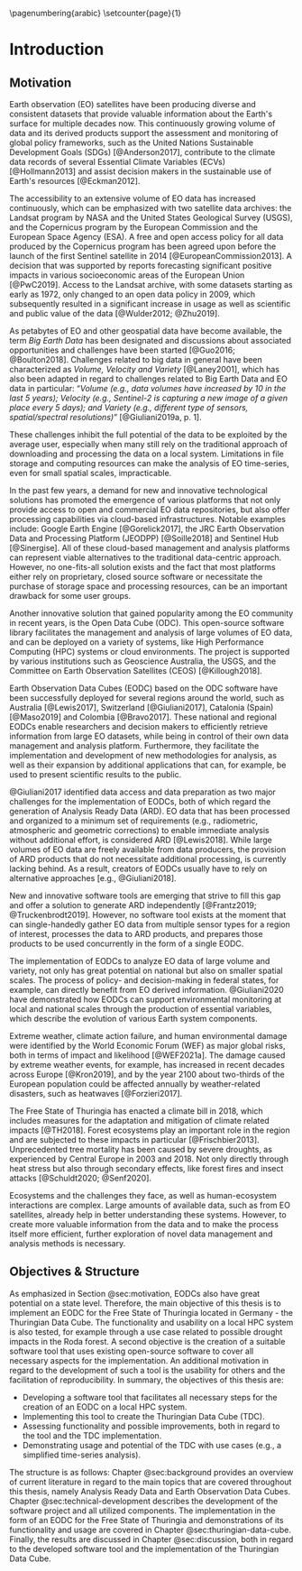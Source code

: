 \pagenumbering{arabic}
\setcounter{page}{1}

# Introduction

## Motivation

Earth observation (EO) satellites have been producing diverse and consistent datasets that provide valuable information about the Earth's surface for multiple decades now. This continuously growing volume of data and its derived products support the assessment and monitoring of global policy frameworks, such as the United Nations Sustainable Development Goals (SDGs) [@Anderson2017], contribute to the climate data records of several Essential Climate Variables (ECVs) [@Hollmann2013] and assist decision makers in the sustainable use of Earth's resources [@Eckman2012].

The accessibility to an extensive volume of EO data has increased continuously, which can be emphasized with two satellite data archives: the Landsat program by NASA and the United States Geological Survey (USGS), and the Copernicus program by the European Commission and the European Space Agency (ESA). A free and open access policy for all data produced by the Copernicus program has been agreed upon before the launch of the first Sentinel satellite in 2014 [@EuropeanCommission2013]. A decision that was supported by reports forecasting significant positive impacts in various socioeconomic areas of the European Union [@PwC2019]. Access to the Landsat archive, with some datasets starting as early as 1972, only changed to an open data policy in 2009, which subsequently resulted in a significant increase in usage as well as scientific and public value of the data [@Wulder2012; @Zhu2019].

As petabytes of EO and other geospatial data have become available, the term *Big Earth Data* has been designated and discussions about associated opportunities and challenges have been started [@Guo2016; @Boulton2018]. Challenges related to big data in general have been characterized as *Volume, Velocity and Variety* [@Laney2001], which has also been adapted in regard to challenges related to Big Earth Data and EO data in particular: “*Volume (e.g., data volumes have increased by 10 in the last 5 years); Velocity (e.g., Sentinel-2 is capturing a new image of a given place every 5 days); and Variety (e.g., different type of sensors, spatial/spectral resolutions)*” [@Giuliani2019a, p. 1]. 

These challenges inhibit the full potential of the data to be exploited by the average user, especially when many still rely on the traditional approach of downloading and processing the data on a local system. Limitations in file storage and computing resources can make the analysis of EO time-series, even for small spatial scales, impracticable.

In the past few years, a demand for new and innovative technological solutions has promoted the emergence of various platforms that not only provide access to open and commercial EO data repositories, but also offer processing capabilities via cloud-based infrastructures. Notable examples include: Google Earth Engine [@Gorelick2017], the JRC Earth Observation Data and Processing Platform (JEODPP) [@Soille2018] and Sentinel Hub [@Sinergise]. All of these cloud-based management and analysis platforms can represent viable alternatives to the traditional data-centric approach. However, no one-fits-all solution exists and the fact that most platforms either rely on proprietary, closed source software or necessitate the purchase of storage space and processing resources, can be an important drawback for some user groups.

Another innovative solution that gained popularity among the EO community in recent years, is the Open Data Cube (ODC). This open-source software library facilitates the management and analysis of large volumes of EO data, and can be deployed on a variety of systems, like High Performance Computing (HPC) systems or cloud environments. The project is supported by various institutions such as Geoscience Australia, the USGS, and the Committee on Earth Observation Satellites (CEOS) [@Killough2018]. 

Earth Observation Data Cubes (EODC) based on the ODC software have been successfully deployed for several regions around the world, such as Australia [@Lewis2017], Switzerland [@Giuliani2017], Catalonia (Spain) [@Maso2019] and Colombia [@Bravo2017]. These national and regional EODCs enable researchers and decision makers to efficiently retrieve information from large EO datasets, while being in control of their own data management and analysis platform. Furthermore, they facilitate the implementation and development of new methodologies for analysis, as well as their expansion by additional applications that can, for example, be used to present scientific results to the public. 

@Giuliani2017 identified data access and data preparation as two major challenges for the implementation of EODCs, both of which regard the generation of Analysis Ready Data (ARD). EO data that has been processed and organized to a minimum set of requirements (e.g., radiometric, atmospheric and geometric corrections) to enable immediate analysis without additional effort, is considered ARD [@Lewis2018]. While large volumes of EO data are freely available from data producers, the provision of ARD products that do not necessitate additional processing, is currently lacking behind. As a result, creators of EODCs usually have to rely on alternative approaches [e.g., @Giuliani2018]. 

New and innovative software tools are emerging that strive to fill this gap and offer a solution to generate ARD independently [@Frantz2019; @Truckenbrodt2019]. However, no software tool exists at the moment that can single-handedly gather EO data from multiple sensor types for a region of interest, processes the data to ARD products, and prepares those products to be used concurrently in the form of a single EODC.

The implementation of EODCs to analyze EO data of large volume and variety, not only has great potential on national but also on smaller spatial scales. The process of policy- and decision-making in federal states, for example, can directly benefit from EO derived information. @Giuliani2020 have demonstrated how EODCs can support environmental monitoring at local and national scales through the production of essential variables, which describe the evolution of various Earth system components. 

Extreme weather, climate action failure, and human environmental damage were identified by the World Economic Forum (WEF) as major global risks, both in terms of impact and likelihood [@WEF2021a]. The damage caused by extreme weather events, for example, has increased in recent decades across Europe [@Kron2019], and by the year 2100 about two-thirds of the European population could be affected annually by weather-related disasters, such as heatwaves [@Forzieri2017].

The Free State of Thuringia has enacted a climate bill in 2018, which includes measures for the adaptation and mitigation of climate related impacts [@TH2018]. Forest ecosystems play an important role in the region and are subjected to these impacts in particular [@Frischbier2013]. Unprecedented tree mortality has been caused by severe droughts, as experienced by Central Europe in 2003 and 2018. Not only directly through heat stress but also through secondary effects, like forest fires and insect attacks [@Schuldt2020; @Senf2020]. 

Ecosystems and the challenges they face, as well as human-ecosystem interactions are complex. Large amounts of available data, such as from EO satellites, already help in better understanding these systems. However, to create more valuable information from the data and to make the process itself more efficient, further exploration of novel data management and analysis methods is necessary.



## Objectives & Structure

As emphasized in Section @sec:motivation, EODCs also have great potential on a state level. Therefore, the main objective of this thesis is to implement an EODC for the Free State of Thuringia located in Germany - the Thuringian Data Cube. The functionality and usability on a local HPC system is also tested, for example through a use case related to possible drought impacts in the Roda forest. A second objective is the creation of a suitable software tool that uses existing open-source software to cover all necessary aspects for the implementation. An additional motivation in regard to the development of such a tool is the usability for others and the facilitation of reproducibility. In summary, the objectives of this thesis are:

- Developing a software tool that facilitates all necessary steps for the creation of an EODC on a local HPC system.
- Implementing this tool to create the Thuringian Data Cube (TDC).
- Assessing functionality and possible improvements, both in regard to the tool and the TDC implementation. 
- Demonstrating usage and potential of the TDC with use cases (e.g., a simplified time-series analysis).

The structure is as follows: Chapter @sec:background provides an overview of current literature in regard to the main topics that are covered throughout this thesis, namely Analysis Ready Data and Earth Observation Data Cubes. Chapter @sec:technical-development describes the development of the software project and all utilized components. The implementation in the form of an EODC for the Free State of Thuringia and demonstrations of its functionality and usage are covered in Chapter @sec:thuringian-data-cube. Finally, the results are discussed in Chapter @sec:discussion, both in regard to the developed software tool and the implementation of the Thuringian Data Cube. 
